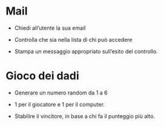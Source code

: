 # Mail 
- Chiedi all’utente la sua email

- Controlla che sia nella lista di chi può accedere

- Stampa un messaggio appropriato sull’esito del controllo.



# Gioco dei dadi
- Generare un numero random da 1 a 6
  
- 1 per il giocatore e 1 per il computer.

- Stabilire il vincitore, in base a chi fa il punteggio più alto.
